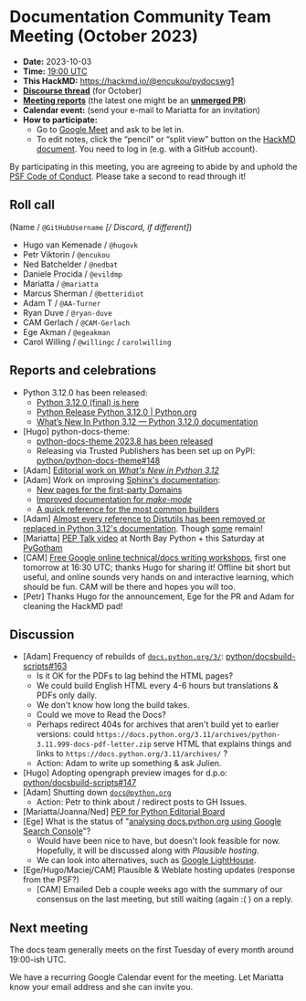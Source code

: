 # Documentation Community Team Meeting (October 2023)

- **Date:** 2023-10-03
- **Time:** [19:00 UTC](https://arewemeetingyet.com/UTC/2023-10-03/19:00/Docs%20Meeting)
- **This HackMD:** https://hackmd.io/@encukou/pydocswg1
- [**Discourse thread**](https://discuss.python.org/t/34318) (for October)
- [**Meeting reports**](https://docs-community.readthedocs.io/en/latest/monthly-meeting/) (the latest one might be an [**unmerged PR**](https://github.com/python/docs-community/pulls))
- **Calendar event:** (send your e-mail to Mariatta for an invitation)
- **How to participate:**
  -  Go to [Google Meet](https://meet.google.com/dii-qrzf-wkw) and ask to be let in.
  -  To edit notes, click the “pencil” or “split view” button on the [HackMD document](https://hackmd.io/@encukou/pydocswg1). You need to log in (e.g. with a GitHub account).

By participating in this meeting, you are agreeing to abide by and uphold the [PSF Code of Conduct](https://www.python.org/psf/codeofconduct/).
Please take a second to read through it!


## Roll call

(Name / `@GitHubUsername` *[/ Discord, if different]*)
- Hugo van Kemenade / `@hugovk`
- Petr Viktorin / `@encukou`
- Ned Batchelder / `@nedbat`
- Daniele Procida / `@evildmp`
- Mariatta / `@mariatta`
- Marcus Sherman / `@betteridiot`
- Adam T / `@AA-Turner`
- Ryan Duve / `@ryan-duve`
- CAM Gerlach / `@CAM-Gerlach`
- Ege Akman / `@egeakman`
- Carol Willing / `@willingc` / `carolwilling`


## Reports and celebrations

- Python 3.12.0 has been released:
  - [Python 3.12.0 (final) is here](https://discuss.python.org/t/35186)
  - [Python Release Python 3.12.0 | Python.org](https://www.python.org/downloads/release/python-3120/)
  - [What’s New In Python 3.12 — Python 3.12.0 documentation](https://docs.python.org/3.12/whatsnew/3.12.html)
- [Hugo] python-docs-theme:
  - [python-docs-theme 2023.8 has been released](https://pypi.org/project/python-docs-theme/2023.8/)
  - Releasing via Trusted Publishers has been set up on PyPI: [python/python-docs-theme#148](https://github.com/python/python-docs-theme/pull/148)
- [Adam] [Editorial work on *What's New in Python 3.12*](https://docs.python.org/3.12/whatsnew/3.12.html)
- [Adam] Work on improving [Sphinx's documentation](https://www.sphinx-doc.org/en/master):
  - [New pages for the first-party Domains](https://www.sphinx-doc.org/en/master/usage/domains/)
  - [Improved documentation for *make-mode*](https://www.sphinx-doc.org/en/master/man/sphinx-build.html#options)
  - [A quick reference for the most common builders](https://www.sphinx-doc.org/en/master/usage/builders/index.html)
- [Adam] [Almost every reference to Distutils has been removed or replaced in Python 3.12's documentation](https://github.com/python/cpython/issues/92584). Though [some](https://docs.python.org/dev/search.html?q=distutils) remain!
- [Mariatta] [PEP Talk video](https://www.youtube.com/watch?v=7OHGugQkYzA) at North Bay Python + this Saturday at [PyGotham](https://2023.pygotham.tv/)
- [CAM] [Free Google online technical/docs writing workshops](https://developers.google.com/tech-writing/announcements), first one tomorrow at 16:30 UTC; thanks Hugo for sharing it! Offline bit short but useful, and online sounds very hands on and interactive learning, which should be fun. CAM will be there and hopes you will too.
- [Petr] Thanks Hugo for the announcement, Ege for the PR and Adam for cleaning the HackMD pad!


## Discussion

- [Adam] Frequency of rebuilds of [``docs.python.org/3/``](https://docs.python.org/3/): [python/docsbuild-scripts#163](https://github.com/python/docsbuild-scripts/issues/163)
  - Is it OK for the PDFs to lag behind the HTML pages?
  - We could build English HTML every 4-6 hours but translations & PDFs only daily.
  - We don't know how long the build takes.
  - Could we move to Read the Docs?
  - Perhaps redirect 404s for archives that aren't build yet to earlier versions: could `https://docs.python.org/3.11/archives/python-3.11.999-docs-pdf-letter.zip` serve HTML that explains things and links to `https://docs.python.org/3.11/archives/` ?
  - Action: Adam to write up something & ask Julien.
- [Hugo] Adopting opengraph preview images for d.p.o: [python/docsbuild-scripts#147](https://github.com/python/docsbuild-scripts/issues/147)
- [Adam] Shutting down [``docs@python.org``](https://mail.python.org/archives/list/docs@python.org/latest)
  - Action: Petr to think about / redirect posts to GH Issues.
- [Mariatta/Joanna/Ned] [PEP for Python Editorial Board](https://docs.google.com/document/d/1IDaf87xtuKQ9txA6XUS-kQbgmLseUrOD1EBwl5PheSw/edit?usp=sharing)
- [Ege] What is the status of "[analysing docs.python.org using Google Search Console](https://github.com/python/docs-community/issues/64)"?
  - Would have been nice to have, but doesn't look feasible for now. Hopefully, it will be discussed along with *Plausible hosting*.
  - We can look into alternatives, such as [Google LightHouse](https://developer.chrome.com/docs/lighthouse/overview/).
- [Ege/Hugo/Maciej/CAM] Plausible & Weblate hosting updates (response from the PSF?)
  - [CAM] Emailed Deb a couple weeks ago with the summary of our consensus on the last meeting, but still waiting (again :( ) on a reply.


## Next meeting

The docs team generally meets on the first Tuesday of every month around 19:00-ish UTC.

We have a recurring Google Calendar event for the meeting.
Let Mariatta know your email address and she can invite you.
